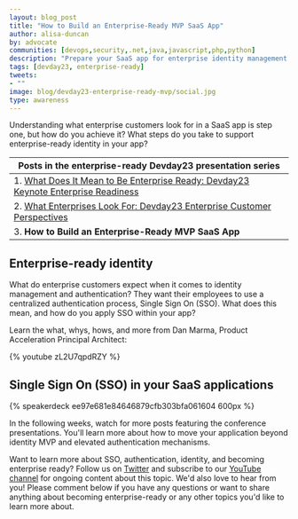 ```yaml
---
layout: blog_post
title: "How to Build an Enterprise-Ready MVP SaaS App"
author: alisa-duncan
by: advocate
communities: [devops,security,.net,java,javascript,php,python]
description: "Prepare your SaaS app for enterprise identity management. What you need to know about Single Sign On (SSO) when building an enterprise-ready app. Learn more from Dan Marma, Product Acceleration Principal Architect."
tags: [devday23, enterprise-ready]
tweets:
- ""
image: blog/devday23-enterprise-ready-mvp/social.jpg
type: awareness
---
```


Understanding what enterprise customers look for in a SaaS app is step one, but how do you achieve it? What steps do you take to support enterprise-ready identity in your app?

|Posts in the enterprise-ready Devday23 presentation series|
| --- |
| 1. [What Does It Mean to Be Enterprise Ready: Devday23 Keynote Enterprise Readiness](/blog/2023/06/13/devday23-enterprise-ready-keynote) |
| 2. [What Enterprises Look For: Devday23 Enterprise Customer Perspectives](/blog/2023/06/15/devday23-enterprise-customer) |
| 3. **How to Build an Enterprise-Ready MVP SaaS App** |

## Enterprise-ready identity

What do enterprise customers expect when it comes to identity management and authentication? They want their employees to use a centralized authentication process, Single Sign On (SSO). What does this mean, and how do you apply SSO within your app?

Learn the what, whys, hows, and more from Dan Marma, Product Acceleration Principal Architect:

{% youtube zL2U7qpdRZY %} 

## Single Sign On (SSO) in your SaaS applications

{% speakerdeck ee97e681e84646879cfb303bfa061604 600px %}

In the following weeks, watch for more posts featuring the conference presentations. You'll learn more about how to move your application beyond identity MVP and elevated authentication mechanisms.

Want to learn more about SSO, authentication, identity, and becoming enterprise ready? Follow us on [Twitter](https://twitter.com/oktadev) and subscribe to our [YouTube channel](https://www.youtube.com/c/OktaDev/) for ongoing content about this topic. We'd also love to hear from you! Please comment below if you have any questions or want to share anything about becoming enterprise-ready or any other topics you'd like to learn more about.